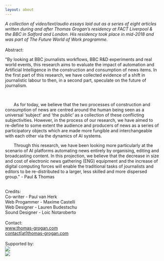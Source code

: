 ```yaml
---
layout: about
---
```


<i>A collection of video/text/audio essays laid out as a series of eight articles written during and after Thomas Grogan’s residency at FACT Liverpool & the BBC in Salford and London. His residency took place in mid-2018 and was part of The Future World of Work programme.</i><br>
<br>
Abstract:<br>
<p style="text-indent:0em;">"By looking at BBC journalists workflows, BBC R&D experiments and real world events, this research aims to evaluate the impact of automation and Artificial Intelligence in the construction and consumption of news items. In the first part of this research, we have collected evidence of a shift in journalistic labour to then, in a second part, speculate on the future of journalism.</p><br>
<p style="text-indent:2em;">As for today, we believe that the two processes of construction and consumption of news are centred around the human being seen as a universal ‘subject’ and ‘the public’ as a collection of these conflicting subjectivities. However, in the process of our research, we have aimed to re-define to some extent the audience and producers of news as a series of participatory objects which are made more fungible and interchangeable with each other via the dynamics of AI systems.</p>
<p style="text-indent:2em;">Through this research, we have been looking more particularly at the scenario of AI platforms automating news entirely by organising, editing and broadcasting content. In this projection, we believe that the decrease in size and cost of electronic news gathering (ENG) equipment and the increase of digital computing forces will enable the traditional tasks of journalists and editors to be re-distributed to a larger, less skilled and more dispersed group." - Paul & Thomas</p>
<br>
Credits:<br>
Co-writer - Paul van Herk<br>
Web Progammer - Maxime Castelli<br>
Web Designer - Lauren Budestschu<br>
Sound Designer - Loic Notaroberto<br>
<br>
Contact:<br>
<a href="http://thomas-grogan.com/">www.thomas-grogan.com</a><br>
<a href="mailto:contact@thomas-grogan.com">contact[at]thomas-grogan.com</a><br>
<br>
Supported by:<br>
<img src="{{ '/assets/docs/img/' | prepend: site.baseurl }}BBC_RD_logo.png"/>
<br>
<img src="{{ '/assets/docs/img/' | prepend: site.baseurl }}fact_logo.png"/>

